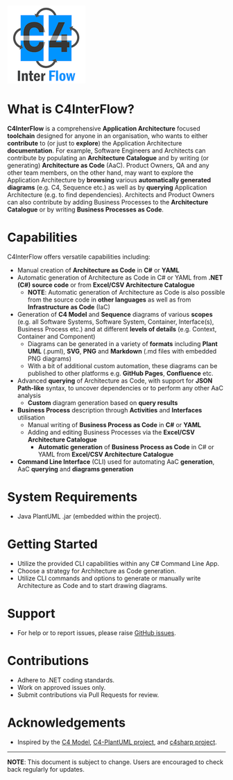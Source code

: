 ![C4 InterFlow - Logo](Documentation/Images/Logo%20-%20with%20text%20180x180.png)

# What is C4InterFlow?

**C4InterFlow** is a comprehensive **Application Architecture** focused **toolchain** designed for anyone in an organisation, who wants to either **contribute** to (or just to **explore**) the Application Architecture **documentation**. For example, Software Engineers and Architects can contribute by populating an **Architecture Catalogue** and by writing (or generating) **Architecture as Code** (AaC). Product Owners, QA and any other team members, on the other hand, may want to explore the Application Architecture by **browsing** various **automatically generated diagrams** (e.g. C4, Sequence etc.) as well as by **querying** Application Architecture (e.g. to find dependencies). Architects and Product Owners can also contribute by adding Business Processes to the **Architecture Catalogue** or by writing **Business Processes as Code**.

# Capabilities
C4InterFlow offers versatile capabilities including:
- Manual creation of **Architecture as Code** in **C#** or **YAML**
- Automatic generation of Architecture as Code in C# or YAML from **.NET (C#) source code** or from **Excel/CSV Architecture Catalogue**
  - **NOTE**: Automatic generation of Architecture as Code is also possible from the source code in **other languages** as well as from **Infrastructure as Code** (IaC) 
- Generation of **C4 Model** and **Sequence** diagrams of various **scopes** (e.g. all Software Systems, Software System, Container, Interface(s), Business Process etc.) and at different **levels of details** (e.g. Context, Container and Component)
  - Diagrams can be generated in a variety of **formats** including **Plant UML** (.puml), **SVG**, **PNG** and **Markdown** (.md files with embedded PNG diagrams)
  - With a bit of additional custom automation, these diagrams can be published to other platforms e.g. **GitHub Pages**, **Confluence** etc.
- Advanced **querying** of Architecture as Code, with support for **JSON Path-like** syntax, to uncover dependencies or to perform any other AaC analysis
  - **Custom** diagram generation based on **query results**
- **Business Process** description through **Activities** and **Interfaces** utilisation
  - Manual writing of **Business Process as Code** in **C#** or **YAML**
  - Adding and editing Business Processes via the **Excel/CSV Architecture Catalogue**
    - **Automatic generation** of **Business Process as Code** in C# or YAML from **Excel/CSV Architecture Catalogue**
- **Command Line Interface** (CLI) used for automating AaC **generation**, AaC **querying** and **diagrams generation**

# System Requirements

- Java PlantUML .jar (embedded within the project).

# Getting Started

- Utilize the provided CLI capabilities within any C# Command Line App.
- Choose a strategy for Architecture as Code generation.
- Utilize CLI commands and options to generate or manually write Architecture as Code and to start drawing diagrams.

# Support

- For help or to report issues, please raise [GitHub issues](https://github.com/SlavaVedernikov/C4InterFlow/issues).

# Contributions

- Adhere to .NET coding standards.
- Work on approved issues only.
- Submit contributions via Pull Requests for review.

# Acknowledgements

- Inspired by the [C4 Model](https://c4model.com/), [C4-PlantUML project](https://github.com/plantuml-stdlib/C4-PlantUML), and [c4sharp project](https://github.com/your-github-repo/c4sharp).

---
**NOTE**: This document is subject to change. Users are encouraged to check back regularly for updates.


